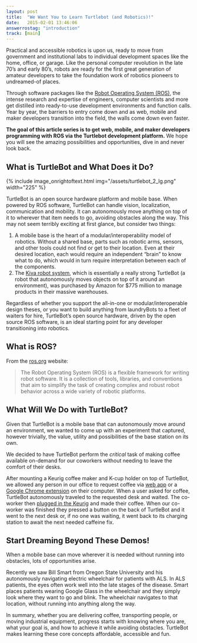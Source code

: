 ```yaml
---
layout: post
title:  "We Want You to Learn Turtlebot (and Robotics)!"
date:   2015-02-01 13:46:06
answerrostag: "introduction"
track: [main]
---
```


Practical and accessible robotics is upon us, ready to move from government and institutional labs to individual development spaces like the home, office, or garage. Like the personal computer revolution in the late 70’s and early 80’s, robots are ready for the first great generation of amateur developers to take the foundation work of robotics pioneers to undreamed-of places.

Through software packages like the [Robot Operating System (ROS)](http://www.ros.org/), the intense research and expertise of engineers, computer scientists and more get distilled into ready-to-use development environments and function calls. Year by year, the barriers to entry come down and as web, mobile and maker developers transition into the field, the walls come down even faster.

**The goal of this article series is to get web, mobile, and maker developers programming with ROS via the Turtlebot development platform.** We hope you will see the amazing possibilities and opportunities, dive in and never look back.

## What is TurtleBot and What Does it Do?
{% include image_onrightoftext.html img="/assets/turtlebot_2_lg.png" width="225" %}

TurtleBot is an open source hardware platform and mobile base. When powered by ROS software, TurtleBot can handle vision, localization, communication and mobility. It can autonomously move anything on top of it to wherever that item needs to go, avoiding obstacles along the way. This may not seem terribly exciting at first glance, but consider two things:

1. A mobile base is the heart of a modular/interoperability model of robotics. Without a shared base, parts such as robotic arms, sensors, and other tools could not find or get to their location. Even at their desired location, each would require an independent “brain” to know what to do, which would in turn require interpretation between each of the components.
2. The [Kiva robot system](http://www.kivasystems.com/), which is essentially a really strong TurtleBot (a robot that autonomously moves objects on top of it around an environment), was purchased by Amazon for $775 million to manage products in their massive warehouses.

Regardless of whether you support the all-in-one or modular/interoperable design theses, or you want to build anything from laundryBots to a fleet of waiters for hire, TurtleBot’s open source hardware, driven by the open source ROS software, is an ideal starting point for any developer transitioning into robotics.

## What is ROS?

From the [ros.org](http://www.ros.org) website:

> The Robot Operating System (ROS) is a flexible framework for writing robot software. It is a collection of tools, libraries, and conventions that aim to simplify the task of creating complex and robust robot behavior across a wide variety of robotic platforms.

## What Will We Do with TurtleBot?

Given that TurtleBot is a mobile base that can autonomously move around an environment, we wanted to come up with an experiment that captured, however trivially, the value, utility and possibilities of the base station on its own.

We decided to have TurtleBot perform the *critical* task of making coffee available on-demand for our coworkers without needing to leave the comfort of their desks.

After mounting a Keurig coffee maker and K-cup holder on top of TurtleBot, we allowed any person in our office to request coffee via [web app](http://learn.turtlebot.com/2015/02/01/24/) or a [Google Chrome extension](http://learn.turtlebot.com/2015/02/01/21/) on their computer. When a user asked for coffee, TurtleBot autonomously traveled to the requested desk and waited. The co-worker then [plugged in the Keurig](http://learn.turtlebot.com/2015/02/01/27/) and made their coffee. When our co-worker was finished they pressed a button on the back of TurtleBot and it went to the next desk or, if no one was waiting, it went back to its charging station to await the next needed caffeine fix.

## Start Dreaming Beyond These Demos!

When a mobile base can move wherever it is needed without running into obstacles, lots of opportunities arise.

Recently we saw Bill Smart from Oregon State University and his autonomously navigating electric wheelchair for patients with ALS. In ALS patients, the eyes often work well into the late stages of the disease. Smart places patients wearing Google Glass in the wheelchair and they simply look where they want to go and blink. The wheelchair navigates to that location, without running into anything along the way.

In summary, whether you are delivering coffee, transporting people, or moving industrial equipment, progress starts with knowing where you are, what your goal is, and how to achieve it while avoiding obstacles. TurtleBot makes learning these core concepts affordable, accessible and fun.

